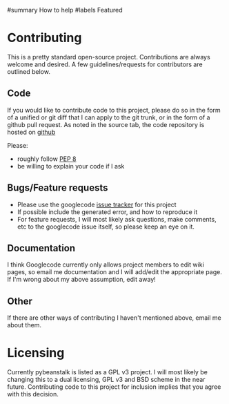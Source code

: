 ﻿#summary How to help
#labels Featured

# Contributing #
This is a pretty standard open-source project. Contributions are always welcome and desired.  A few guidelines/requests for contributors are outlined below.

## Code ##
If you would like to contribute code to this project, please do so in the form of a unified or git diff that I can apply to the git trunk, or in the form of a github pull request.  As noted in the source tab, the code repository is hosted on
[github](http://github.com/sophacles/pybeanstalk/tree/master)

Please:
  * roughly follow [PEP 8](http://www.python.org/dev/peps/pep-0008/)
  * be willing to explain your code if I ask

## Bugs/Feature requests ##
  * Please use the googlecode [issue tracker](http://code.google.com/p/pybeanstalk/issues/list) for this project
  * If possible include the generated error, and how to reproduce it
  * For feature requests, I will most likely ask questions, make comments, etc to the googlecode issue itself, so please keep an eye on it.

## Documentation ##
I think Googlecode currently only allows project members to edit wiki pages, so email me documentation and I will add/edit the appropriate page. If I'm wrong about my above assumption, edit away!

## Other ##
If there are other ways of contributing I haven't mentioned above, email me about them.

# Licensing #
Currently pybeanstalk is listed as a GPL v3 project.  I will most likely be changing this to a dual licensing, GPL v3 and BSD scheme in the near future.  Contributing code to this project for inclusion implies that you agree with this decision.